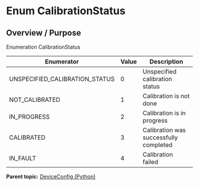 # Enum CalibrationStatus

## Overview / Purpose

Enumeration CalibrationStatus

|Enumerator|Value|Description|
|----------|-----|-----------|
|UNSPECIFIED\_CALIBRATION\_STATUS|0|Unspecified calibration status|
|NOT\_CALIBRATED|1|Calibration is not done|
|IN\_PROGRESS|2|Calibration is in progress|
|CALIBRATED|3|Calibration was successfully completed|
|IN\_FAULT|4|Calibration failed|

**Parent topic:** [DeviceConfig \(Python\)](../../summary_pages/DeviceConfig.md)

